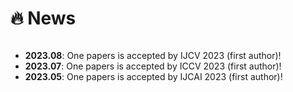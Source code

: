 # 🔥 News

<style>
  .scrollable {
    max-height: 200px; /* 设置最大高度 */
    overflow-y: scroll; /* 设置垂直滚动条 */
  }
</style>

<div class="scrollable">
  <ul>
    <li><strong>2023.08</strong>: One papers is accepted by IJCV 2023 (first author)!</li>
    <li><strong>2023.07</strong>: One papers is accepted by ICCV 2023 (first author)!</li>
    <li><strong>2023.05</strong>: One papers is accepted by IJCAI 2023 (first author)!</li>
  </ul>
</div>




  

